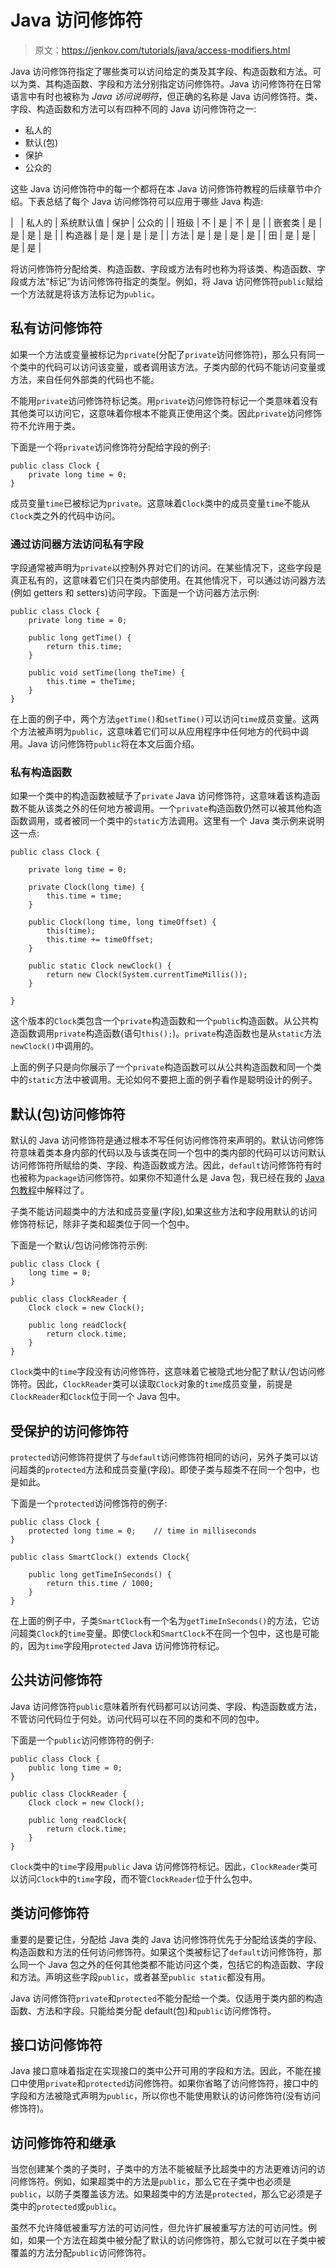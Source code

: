 # Java 访问修饰符

> 原文：<https://jenkov.com/tutorials/java/access-modifiers.html>

Java 访问修饰符指定了哪些类可以访问给定的类及其字段、构造函数和方法。可以为类、其构造函数、字段和方法分别指定访问修饰符。Java 访问修饰符在日常语言中有时也被称为 *Java 访问说明符*，但正确的名称是 Java 访问修饰符。类、字段、构造函数和方法可以有四种不同的 Java 访问修饰符之一:

*   私人的
*   默认(包)
*   保护
*   公众的

这些 Java 访问修饰符中的每一个都将在本 Java 访问修饰符教程的后续章节中介绍。下表总结了每个 Java 访问修饰符可以应用于哪些 Java 构造:

|   | 私人的 | 系统默认值 | 保护 | 公众的 |
| 班级 | 不 | 是 | 不 | 是 |
| 嵌套类 | 是 | 是 | 是 | 是 |
| 构造器 | 是 | 是 | 是 | 是 |
| 方法 | 是 | 是 | 是 | 是 |
| 田 | 是 | 是 | 是 | 是 |

将访问修饰符分配给类、构造函数、字段或方法有时也称为将该类、构造函数、字段或方法“标记”为访问修饰符指定的类型。例如，将 Java 访问修饰符`public`赋给一个方法就是将该方法标记为`public`。

## 私有访问修饰符

如果一个方法或变量被标记为`private`(分配了`private`访问修饰符)，那么只有同一个类中的代码可以访问该变量，或者调用该方法。子类内部的代码不能访问变量或方法，来自任何外部类的代码也不能。

不能用`private`访问修饰符标记类。用`private`访问修饰符标记一个类意味着没有其他类可以访问它，这意味着你根本不能真正使用这个类。因此`private`访问修饰符不允许用于类。

下面是一个将`private`访问修饰符分配给字段的例子:

```
public class Clock {
    private long time = 0;
}

```

成员变量`time`已被标记为`private`。这意味着`Clock`类中的成员变量`time`不能从`Clock`类之外的代码中访问。

### 通过访问器方法访问私有字段

字段通常被声明为`private`以控制外界对它们的访问。在某些情况下，这些字段是真正私有的，这意味着它们只在类内部使用。在其他情况下，可以通过访问器方法(例如 getters 和 setters)访问字段。下面是一个访问器方法示例:

```
public class Clock {
    private long time = 0;

    public long getTime() {
        return this.time;
    }

    public void setTime(long theTime) {
        this.time = theTime;
    }
}

```

在上面的例子中，两个方法`getTime()`和`setTime()`可以访问`time`成员变量。这两个方法被声明为`public`，这意味着它们可以从应用程序中任何地方的代码中调用。Java 访问修饰符`public`将在本文后面介绍。

### 私有构造函数

如果一个类中的构造函数被赋予了`private` Java 访问修饰符，这意味着该构造函数不能从该类之外的任何地方被调用。一个`private`构造函数仍然可以被其他构造函数调用，或者被同一个类中的`static`方法调用。这里有一个 Java 类示例来说明这一点:

```
public class Clock {

    private long time = 0;

    private Clock(long time) {
        this.time = time;
    }

    public Clock(long time, long timeOffset) {
        this(time);
        this.time += timeOffset;
    }

    public static Clock newClock() {
        return new Clock(System.currentTimeMillis());
    }

}

```

这个版本的`Clock`类包含一个`private`构造函数和一个`public`构造函数。从公共构造函数调用`private`构造函数(语句`this();`)。`private`构造函数也是从`static`方法`newClock()`中调用的。

上面的例子只是向你展示了一个`private`构造函数可以从公共构造函数和同一个类中的`static`方法中被调用。无论如何不要把上面的例子看作是聪明设计的例子。

## 默认(包)访问修饰符

默认的 Java 访问修饰符是通过根本不写任何访问修饰符来声明的。默认访问修饰符意味着类本身内部的代码以及与该类在同一个包中的类内部的代码可以访问默认访问修饰符所赋给的类、字段、构造函数或方法。因此，`default`访问修饰符有时也被称为`package`访问修饰符。如果你不知道什么是 Java 包，我已经在我的 [Java 包教程](packages.html)中解释过了。

子类不能访问超类中的方法和成员变量(字段),如果这些方法和字段用默认的访问修饰符标记，除非子类和超类位于同一个包中。

下面是一个默认/包访问修饰符示例:

```
public class Clock {
    long time = 0;
}

public class ClockReader {
    Clock clock = new Clock();

    public long readClock{
        return clock.time;
    }
}

```

`Clock`类中的`time`字段没有访问修饰符，这意味着它被隐式地分配了默认/包访问修饰符。因此，`ClockReader`类可以读取`Clock`对象的`time`成员变量，前提是`ClockReader`和`Clock`位于同一个 Java 包中。

## 受保护的访问修饰符

`protected`访问修饰符提供了与`default`访问修饰符相同的访问，另外子类可以访问超类的`protected`方法和成员变量(字段)。即使子类与超类不在同一个包中，也是如此。

下面是一个`protected`访问修饰符的例子:

```
public class Clock {
    protected long time = 0;    // time in milliseconds
}

public class SmartClock() extends Clock{

    public long getTimeInSeconds() {
        return this.time / 1000;
    }
}

```

在上面的例子中，子类`SmartClock`有一个名为`getTimeInSeconds()`的方法，它访问超类`Clock`的`time`变量。即使`Clock`和`SmartClock`不在同一个包中，这也是可能的，因为`time`字段用`protected` Java 访问修饰符标记。

## 公共访问修饰符

Java 访问修饰符`public`意味着所有代码都可以访问类、字段、构造函数或方法，不管访问代码位于何处。访问代码可以在不同的类和不同的包中。

下面是一个`public`访问修饰符的例子:

```
public class Clock {
    public long time = 0;
}

public class ClockReader {
    Clock clock = new Clock();

    public long readClock{
        return clock.time;
    }
}

```

`Clock`类中的`time`字段用`public` Java 访问修饰符标记。因此，`ClockReader`类可以访问`Clock`中的`time`字段，而不管`ClockReader`位于什么包中。

## 类访问修饰符

重要的是要记住，分配给 Java 类的 Java 访问修饰符优先于分配给该类的字段、构造函数和方法的任何访问修饰符。如果这个类被标记了`default`访问修饰符，那么同一个 Java 包之外的任何其他类都不能访问这个类，包括它的构造函数、字段和方法。声明这些字段`public`，或者甚至`public static`都没有用。

Java 访问修饰符`private`和`protected`不能分配给一个类。仅适用于类内部的构造函数、方法和字段。只能给类分配 default(包)和`public`访问修饰符。

## 接口访问修饰符

Java 接口意味着指定在实现接口的类中公开可用的字段和方法。因此，不能在接口中使用`private`和`protected`访问修饰符。如果你省略了访问修饰符，接口中的字段和方法被隐式声明为`public`，所以你也不能使用默认的访问修饰符(没有访问修饰符)。

## 访问修饰符和继承

当您创建某个类的子类时，子类中的方法不能被赋予比超类中的方法更难访问的访问修饰符。例如，如果超类中的方法是`public`，那么它在子类中也必须是`public`，以防子类覆盖该方法。如果超类中的方法是`protected`，那么它必须是子类中的`protected`或`public`。

虽然不允许降低被重写方法的可访问性，但允许扩展被重写方法的可访问性。例如，如果一个方法在超类中被分配了默认的访问修饰符，那么它就可以在子类中被覆盖的方法分配`public`访问修饰符。